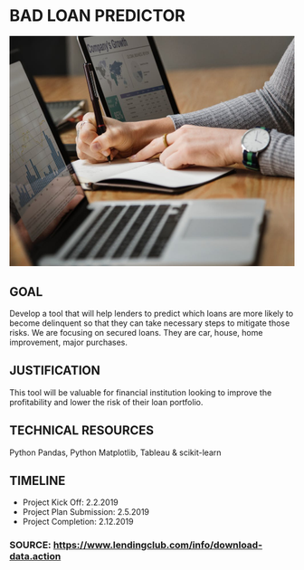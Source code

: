 

# BAD LOAN PREDICTOR

![alt text](https://raw.githubusercontent.com/benieevelyne/BLPFinalProject/Keisha/images/background.jpeg)

## GOAL

Develop a tool that will help lenders to predict which loans are more likely to become delinquent so that they can take necessary steps to mitigate those risks. We are focusing on secured loans. They are car, house, home improvement, major purchases.


## JUSTIFICATION

This tool will be valuable for financial institution looking to improve the profitability and lower the risk of their loan portfolio.

## TECHNICAL RESOURCES

Python Pandas, Python Matplotlib, Tableau & scikit-learn

## TIMELINE

* Project Kick Off: 2.2.2019
* Project Plan Submission: 2.5.2019
* Project Completion: 2.12.2019

### SOURCE: https://www.lendingclub.com/info/download-data.action

